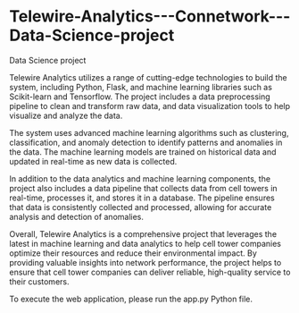 # Telewire-Analytics---Connetwork---Data-Science-project
Data Science project

Telewire Analytics utilizes a range of cutting-edge technologies to build the system, including Python, Flask, and machine learning libraries such as Scikit-learn and Tensorflow. The project includes a data preprocessing pipeline to clean and transform raw data, and data visualization tools to help visualize and analyze the data.

The system uses advanced machine learning algorithms such as clustering, classification, and anomaly detection to identify patterns and anomalies in the data. The machine learning models are trained on historical data and updated in real-time as new data is collected.

In addition to the data analytics and machine learning components, the project also includes a data pipeline that collects data from cell towers in real-time, processes it, and stores it in a database. The pipeline ensures that data is consistently collected and processed, allowing for accurate analysis and detection of anomalies.

Overall, Telewire Analytics is a comprehensive project that leverages the latest in machine learning and data analytics to help cell tower companies optimize their resources and reduce their environmental impact. By providing valuable insights into network performance, the project helps to ensure that cell tower companies can deliver reliable, high-quality service to their customers.

To execute the web application, please run the app.py Python file. 
